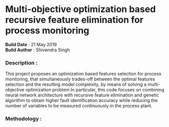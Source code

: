 # Multi-objective optimization based recursive feature elimination for process monitoring

__Build Date__ : 21 May 2019 \
__Build Author__ : Shivendra Singh

### Description : 
This project proposes an optimization based features selection for process monitoring, that simultaneously trades-off between the optimal features selection and the resulting model complexity, 
by means of solving a multi-objective optimization problem.In particular, this code focuses on combining neural network architecture with recursive feature elimination and genetic algorithm to obtain higher fault identification accuracy while reducing 
the number of variables to be measured continuously in the process plant.

### Methodology :
